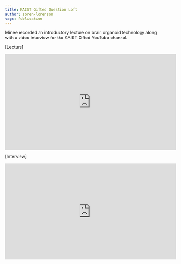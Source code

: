 ```yaml
---
title: KAIST Gifted Question Loft
author: soren-lorenson
tags: Publication
---
```


Minee recorded an introductory lecture on brain organoid technology along with a video interview for the KAIST Gifted YouTube channel.

[Lecture]
  
<div class='player'>
<iframe width="560" height="315" src="https://www.youtube.com/embed/tGAAIi8KsvI?si=5NzKOmoyICgrKo22" title="YouTube video player" frameborder="0" allow="accelerometer; autoplay; clipboard-write; encrypted-media; gyroscope; picture-in-picture; web-share" referrerpolicy="strict-origin-when-cross-origin" allowfullscreen></iframe>
</div>

[Interview]
  
<div class='player'>
<iframe width="560" height="315" src="https://www.youtube.com/embed/MnT0XDFK6Y0?si=X7fe3dXvoK0Daf2o" title="YouTube video player" frameborder="0" allow="accelerometer; autoplay; clipboard-write; encrypted-media; gyroscope; picture-in-picture; web-share" referrerpolicy="strict-origin-when-cross-origin" allowfullscreen></iframe>
</div>
